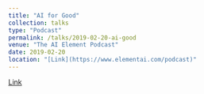 ```yaml
---
title: "AI for Good"
collection: talks
type: "Podcast"
permalink: /talks/2019-02-20-ai-good
venue: "The AI Element Podcast"
date: 2019-02-20
location: "[Link](https://www.elementai.com/podcast)"
---
```


[Link](https://www.elementai.com/podcast)
